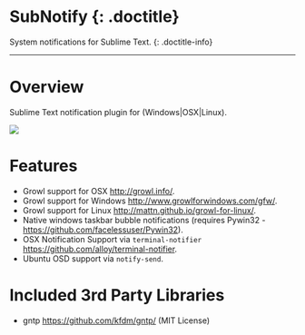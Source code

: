 # SubNotify {: .doctitle}
System notifications for Sublime Text.
{: .doctitle-info}

---

# Overview
Sublime Text notification plugin for (Windows|OSX|Linux).

<img src="https://dl.dropboxusercontent.com/u/342698/SubNotify/Examples.png" border="0"/>

# Features

- Growl support for OSX http://growl.info/.
- Growl support for Windows http://www.growlforwindows.com/gfw/.
- Growl support for Linux http://mattn.github.io/growl-for-linux/.
- Native windows taskbar bubble notifications (requires Pywin32 - https://github.com/facelessuser/Pywin32).
- OSX Notification Support via `terminal-notifier` https://github.com/alloy/terminal-notifier.
- Ubuntu OSD support via `notify-send`.


# Included 3rd Party Libraries

- gntp https://github.com/kfdm/gntp/ (MIT License)

